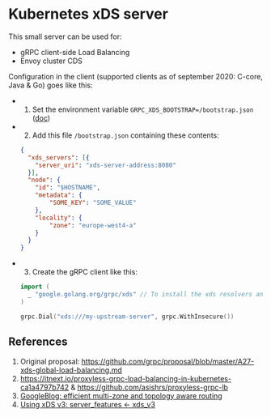 # Kubernetes xDS server
This small server can be used for:
- gRPC client-side Load Balancing
- Envoy cluster CDS

Configuration in the client (supported clients as of september 2020: C-core, Java & Go) goes like this:

- 1. Set the environment variable `GRPC_XDS_BOOTSTRAP=/bootstrap.json` ([doc](https://github.com/grpc/grpc-go/tree/master/examples/features/xds))
- 2. Add this file `/bootstrap.json` containing these contents:
     
    ```json
    {
      "xds_servers": [{
        "server_uri": "xds-server-address:8080"
      }],
      "node": {
        "id": "$HOSTNAME",
        "metadata": {
            "SOME_KEY": "SOME_VALUE"
        },
        "locality": {
            "zone": "europe-west4-a"
        }
      }
    } 
    ```
- 3. Create the gRPC client like this:
    ```go
    import (
      _ "google.golang.org/grpc/xds" // To install the xds resolvers and balancers.
    )
  
    grpc.Dial("xds:///my-upstream-server", grpc.WithInsecure())
    ```

## References
1. Original proposal: https://github.com/grpc/proposal/blob/master/A27-xds-global-load-balancing.md
2. https://itnext.io/proxyless-grpc-load-balancing-in-kubernetes-ca1a4797b742 & https://github.com/asishrs/proxyless-grpc-lb
3. [GoogleBlog: efficient multi-zone and topology aware routing](https://opensource.googleblog.com/2020/11/kubernetes-efficient-multi-zone.html)
4. [Using xDS v3: server_features <- xds_v3](https://github.com/grpc/proposal/blob/master/A30-xds-v3.md)
